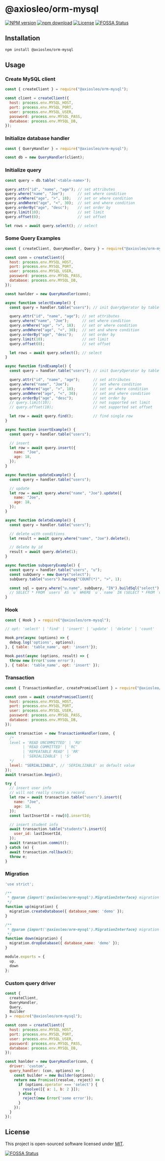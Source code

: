 # @axiosleo/orm-mysql


[![NPM version](https://img.shields.io/npm/v/@axiosleo/orm-mysql.svg?style=flat-square)](https://npmjs.org/package/@axiosleo/orm-mysql)
[![npm download](https://img.shields.io/npm/dm/@axiosleo/orm-mysql.svg?style=flat-square)](https://npmjs.org/package/@axiosleo/orm-mysql)
[![License](https://img.shields.io/github/license/AxiosLeo/node-orm-mysql?color=%234bc524)](LICENSE)
[![FOSSA Status](https://app.fossa.com/api/projects/git%2Bgithub.com%2FAxiosLeo%2Fnode-orm-mysql.svg?type=shield)](https://app.fossa.com/projects/git%2Bgithub.com%2FAxiosLeo%2Fnode-orm-mysql?ref=badge_shield)

## Installation

```bash
npm install @axiosleo/orm-mysql
```

## Usage

### Create MySQL client

```javascript
const { createClient } = require("@axiosleo/orm-mysql");

const client = createClient({
  host: process.env.MYSQL_HOST,
  port: process.env.MYSQL_PORT,
  user: process.env.MYSQL_USER,
  password: process.env.MYSQL_PASS,
  database: process.env.MYSQL_DB,
});
```

### Initialize database handler

```javascript
const { QueryHandler } = require("@axiosleo/orm-mysql");

const db = new QueryHandler(client);
```

### Initialize query

```javascript
const query = db.table('<table-name>');

query.attr("id", "name", "age"); // set attributes
query.where("name", "Joe");      // set where condition
query.orWhere("age", ">", 18);   // set or where condition
query.andWhere("age", "<", 30);  // set and where condition
query.orderBy("age", "desc");    // set order by
query.limit(10);                 // set limit
query.offset(0);                 // set offset

let rows = await query.select(); // select
```

### Some Query Examples

```javascript
const { createClient, QueryHandler, Query } = require("@axiosleo/orm-mysql");

const conn = createClient({
  host: process.env.MYSQL_HOST,
  port: process.env.MYSQL_PORT,
  user: process.env.MYSQL_USER,
  password: process.env.MYSQL_PASS,
  database: process.env.MYSQL_DB,
});

const hanlder = new QueryHandler(conn);

async function selectExample() {
  const query = handler.table("users"); // init QueryOperator by table name

  query.attr("id", "name", "age"); // set attributes
  query.where("name", "Joe");      // set where condition
  query.orWhere("age", ">", 18);   // set or where condition
  query.andWhere("age", "<", 30);  // set and where condition
  query.orderBy("age", "desc");    // set order by
  query.limit(10);                 // set limit
  query.offset(0);                 // set offset

  let rows = await query.select(); // select
}

async function findExample() {
  const query = handler.table("users"); // init QueryOperator by table name

  query.attr("id", "name", "age");      // set attributes
  query.where("name", "Joe");           // set where condition
  query.orWhere("age", ">", 18);        // set or where condition
  query.andWhere("age", "<", 30);       // set and where condition
  query.orderBy("age", "desc");         // set order by
  // query.limit(10);                   // not supported set limit
  // query.offset(10);                  // not supported set offset

  let row = await query.find();         // find single row
}

async function insertExample() {
  const query = handler.table("users");

  // insert
  let row = await query.insert({
    name: "Joe",
    age: 18,
  });
}

async function updateExample() {
  const query = handler.table("users");

  // update
  let row = await query.where("name", "Joe").update({
    name: "Joe",
    age: 18,
  });
}

async function deleteExample() {
  const query = handler.table("users");

  // delete with conditions
  let result = await query.where("name", "Joe").delete();

  // delete by id
  result = await query.delete(1);
}

async function subqueryExample() {
  const query = handler.table("users", "u");
  const subQuery = new Query("select");
  subQuery.table("users").having("COUNT(*)", ">", 1);

  const sql = query.where("u.name", subQuery, "IN").buildSql("select").sql;
  // SELECT * FROM `users` AS `u` WHERE `u`.`name` IN (SELECT * FROM `users` GROUP BY `u`.`name` HAVING COUNT(*) > ?)
}
```

### Hook

```javascript
const { Hook } = require("@axiosleo/orm-mysql");

// opt: 'select' | 'find' | 'insert' | 'update' | 'delete' | 'count'

Hook.pre(async (options) => {
  debug.log('options', options);
}, { table: 'table_name', opt: 'insert'});

Hook.post(async (options, result) => {
  throw new Error('some error');
}, { table: 'table_name', opt: 'insert' });
```

### Transaction

```javascript
const { TransactionHandler, createPromiseClient } = require("@axiosleo/orm-mysql");

const conn = await createPromiseClient({
  host: process.env.MYSQL_HOST,
  port: process.env.MYSQL_PORT,
  user: process.env.MYSQL_USER,
  password: process.env.MYSQL_PASS,
  database: process.env.MYSQL_DB,
});

const transaction = new TransactionHandler(conn, {
  /*
  level = 'READ UNCOMMITTED' | 'RU'
        | 'READ COMMITTED' | 'RC'
        | 'REPEATABLE READ' | 'RR'
        | 'SERIALIZABLE' | 'S'
  */
  level: "SERIALIZABLE", // 'SERIALIZABLE' as default value
});
await transaction.begin();

try {
  // insert user info
  // will not really create a record.
  let row = await transaction.table("users").insert({
    name: "Joe",
    age: 18,
  });
  const lastInsertId = row[0].insertId;

  // insert student info
  await transaction.table("students").insert({
    user_id: lastInsertId,
  });
  await transaction.commit();
} catch (e) {
  await transaction.rollback();
  throw e;
}
```

### Migration

```javascript
'use strict';

/**
 * @param {import('@axiosleo/orm-mysql').MigrationInterface} migration
 */
function up(migration) {
  migration.createDatabase({ database_name: 'demo' });
}

/**
 * @param {import('@axiosleo/orm-mysql').MigrationInterface} migration
 */
function down(migration) {
  migration.dropDatabase({ database_name: 'demo' });
}

module.exports = {
  up,
  down
};
```

### Custom query driver

```javascript
const { 
  createClient, 
  QueryHandler, 
  Query,
  Builder 
} = require("@axiosleo/orm-mysql");

const conn = createClient({
  host: process.env.MYSQL_HOST,
  port: process.env.MYSQL_PORT,
  user: process.env.MYSQL_USER,
  password: process.env.MYSQL_PASS,
  database: process.env.MYSQL_DB,
});

const hanlder = new QueryHandler(conn, {
  driver: 'custom',
  query_handler: (con, options) => {
    const builder = new Builder(options);
    return new Promise((resolve, reject) => {
      if (options.operator === 'select') {
        resolve([{ a: 1, b: 2 }]);
      } else {
        reject(new Error('some error'));
      }
    });
  }
});
```

## License

This project is open-sourced software licensed under [MIT](LICENSE).


[![FOSSA Status](https://app.fossa.com/api/projects/git%2Bgithub.com%2FAxiosLeo%2Fnode-orm-mysql.svg?type=large)](https://app.fossa.com/projects/git%2Bgithub.com%2FAxiosLeo%2Fnode-orm-mysql?ref=badge_large)
